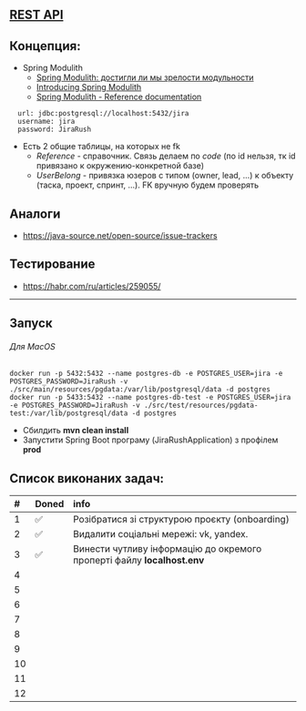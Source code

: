 ## [REST API](http://localhost:8080/doc)

## Концепция:

- Spring Modulith
    - [Spring Modulith: достигли ли мы зрелости модульности](https://habr.com/ru/post/701984/)
    - [Introducing Spring Modulith](https://spring.io/blog/2022/10/21/introducing-spring-modulith)
    - [Spring Modulith - Reference documentation](https://docs.spring.io/spring-modulith/docs/current-SNAPSHOT/reference/html/)

```
  url: jdbc:postgresql://localhost:5432/jira
  username: jira
  password: JiraRush
```

- Есть 2 общие таблицы, на которых не fk
    - _Reference_ - справочник. Связь делаем по _code_ (по id нельзя, тк id привязано к окружению-конкретной базе)
    - _UserBelong_ - привязка юзеров с типом (owner, lead, ...) к объекту (таска, проект, спринт, ...). FK вручную будем
      проверять

## Аналоги

- https://java-source.net/open-source/issue-trackers

## Тестирование

- https://habr.com/ru/articles/259055/

___
## Запуск
###### Для MacOS
```
docker run -p 5432:5432 --name postgres-db -e POSTGRES_USER=jira -e POSTGRES_PASSWORD=JiraRush -v ./src/main/resources/pgdata:/var/lib/postgresql/data -d postgres
docker run -p 5433:5432 --name postgres-db-test -e POSTGRES_USER=jira -e POSTGRES_PASSWORD=JiraRush -v ./src/test/resources/pgdata-test:/var/lib/postgresql/data -d postgres
```
- Сбилдить <strong>mvn clean install</strong>
- Запустити Spring Boot програму (JiraRushApplication) з профілем **prod**


## Список виконаних задач:

| #  | Doned| info                                                   |
|:---|:-----|:-------------------------------------------------------|
| 1  | ✅    | Розібратися зі структурою проєкту (onboarding)         |
| 2  | ✅    | Видалити соціальні мережі: vk, yandex.                 |
| 3  | ✅    | Винести чутливу інформацію до окремого проперті файлу **localhost.env** |
| 4  |      |                                                        |
| 5  |      |                                                        |
| 6  |      |                                                        |
| 7  |      |                                                        |
| 8  |      |                                                        |
| 9  |      |                                                        |
| 10 |      |                                                        |
| 11 |      |                                                        |
| 12 |      |                                                        |

